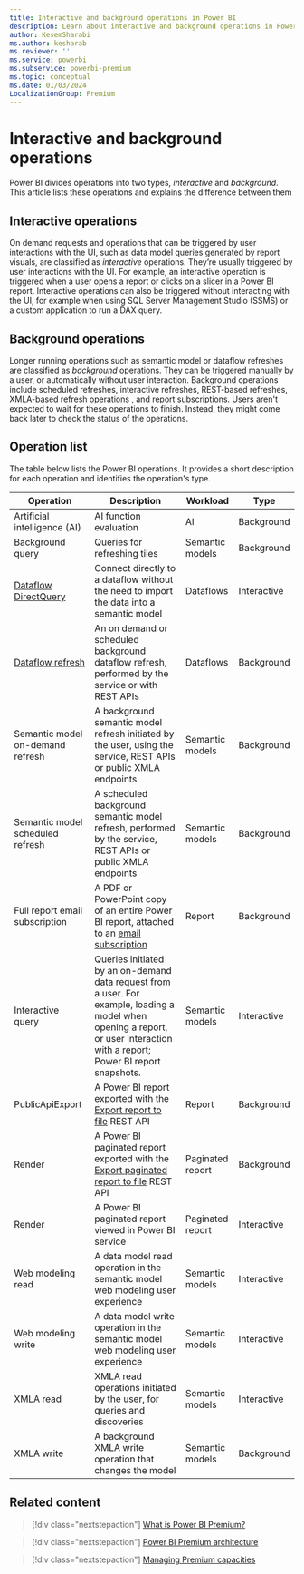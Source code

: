 ```yaml
---
title: Interactive and background operations in Power BI
description: Learn about interactive and background operations in Power BI 
author: KesemSharabi
ms.author: kesharab
ms.reviewer: ''
ms.service: powerbi
ms.subservice: powerbi-premium
ms.topic: conceptual
ms.date: 01/03/2024
LocalizationGroup: Premium
---
```

# Interactive and background operations

Power BI divides operations into two types, *interactive* and *background*. This article lists these operations and explains the difference between them

## Interactive operations

On demand requests and operations that can be triggered by user interactions with the UI, such as data model queries generated by report visuals, are classified as *interactive* operations. They’re usually triggered by user interactions with the UI. For example, an interactive operation is triggered when a user opens a report or clicks on a slicer in a Power BI report. Interactive operations can also be triggered without interacting with the UI, for example when using SQL Server Management Studio (SSMS) or a custom application to run a DAX query.

## Background operations

Longer running operations such as semantic model or dataflow refreshes are classified as *background* operations. They can be triggered manually by a user, or automatically without user interaction. Background operations include scheduled refreshes, interactive refreshes, REST-based refreshes, XMLA-based refresh operations , and report subscriptions. Users aren't expected to wait for these operations to finish. Instead, they might come back later to check the status of the operations.

## Operation list

The table below lists the Power BI operations. It provides a short description for each operation and identifies the operation's type.

| Operation            | Description  | Workload  | Type |
|----------------------|--------------|-----------|------|
| Artificial intelligence (AI) | AI function evaluation | AI |Background |
| Background query     | Queries for refreshing tiles | Semantic models | Background  |
| [Dataflow DirectQuery](../transform-model/dataflows/dataflows-directquery.md) | Connect directly to a dataflow without the need to import the data into a semantic model | Dataflows | Interactive |
| [Dataflow refresh](../transform-model/dataflows/dataflows-understand-optimize-refresh.md) | An on demand or scheduled background dataflow refresh, performed by the service or with REST APIs | Dataflows | Background |
| Semantic model on-demand refresh | A background semantic model refresh initiated by the user, using the service, REST APIs or public XMLA endpoints | Semantic models | Background |
| Semantic model scheduled refresh | A scheduled background semantic model refresh, performed by the service, REST APIs or public XMLA endpoints | Semantic models | Background |
| Full report email subscription | A PDF or PowerPoint copy of an entire Power BI report, attached to an [email subscription](/power-bi/collaborate-share/end-user-subscribe) | Report | Background |
| Interactive query    | Queries initiated by an on-demand data request from a user. For example, loading a model when opening a report, or user interaction with a report;  Power BI report snapshots. | Semantic models | Interactive |
| PublicApiExport | A Power BI report exported with the [Export report to file](../developer/embedded/export-to.md) REST API | Report | Background |
| Render | A Power BI paginated report exported with the [Export paginated report to file](../developer/embedded/export-paginated-report.md) REST API | Paginated report | Background |
| Render | A Power BI paginated report viewed in Power BI service | Paginated report | Interactive |
| Web modeling read | A data model read operation in the semantic model web modeling user experience | Semantic models | Interactive |
| Web modeling write | A data model write operation in the semantic model web modeling user experience  | Semantic models | Interactive |
| XMLA read | XMLA read operations initiated by the user, for queries and discoveries  | Semantic models | Interactive |
| XMLA write | A background XMLA write operation that changes the model | Semantic models | Background |

## Related content

> [!div class="nextstepaction"]
> [What is Power BI Premium?](service-premium-what-is.md)

> [!div class="nextstepaction"]
> [Power BI Premium architecture](service-premium-architecture.md)

> [!div class="nextstepaction"]
> [Managing Premium capacities](service-premium-capacity-manage.md)
